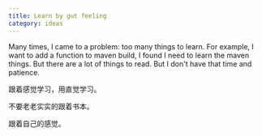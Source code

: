 ```yaml
---
title: Learn by gut feeling
category: ideas
---
```


Many times, I came to a problem: too many things to learn. For example, I want to add a function to maven build, I found I need to 
learn the maven things. But there are a lot of things to read. But I don't have that time and patience. 

跟着感觉学习，用直觉学习。

不要老老实实的跟着书本。

跟着自己的感觉。

